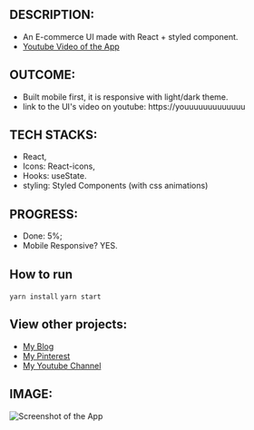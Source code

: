 ## DESCRIPTION:
- An E-commerce UI made with React + styled component.
- [Youtube Video of the App](https://youuuuuuuuuuuuuu)

## OUTCOME:
- Built mobile first, it is responsive with light/dark theme.
- link to the UI's video on youtube: https://youuuuuuuuuuuuu

## TECH STACKS:
- React,
- Icons: React-icons,
- Hooks: useState.
- styling: Styled Components (with css animations)

## PROGRESS:
- Done: 5%;
- Mobile Responsive? YES.

## How to run
`yarn install`
`yarn start`
## View other projects:
- [My Blog](https://hashnode.com/@marizoo)
- [My Pinterest](https://pin.it/16vGwjy)
- [My Youtube Channel](https://www.youtube.com/channel/UCfkbnM9WvHD3mjecBiGHCBQ/playlists)


## IMAGE:
![Screenshot of the App](./screenshots/600000000000000000)

